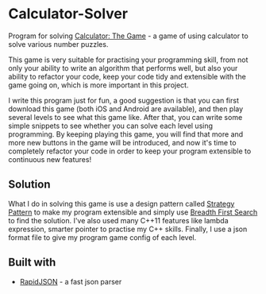 # Calculator-Solver
Program for solving [Calculator: The Game](https://itunes.apple.com/us/app/calculator-the-game/id1243055750) - a game of using calculator to solve various number puzzles. 

This game is very suitable for practising your programming skill, from not only your ability to write an algorithm that performs well, but also your ability to refactor your code, keep your code tidy and extensible with the game going on, which is more important in this project.

I write this program just for fun, a good suggestion is that you can first download this game (both iOS and Android are available), and then play several levels to see what this game like. After that, you can write some simple snippets to see whether you can solve each level using programming. By keeping playing this game, you will find that more and more new buttons in the game will be introduced, and now it's time to completely refactor your code in order to keep your program extensible to continuous new features!
 
 ## Solution
 What I do in solving this game is use a design pattern called [Strategy Pattern](https://en.wikipedia.org/wiki/Strategy_pattern) to make my program extensible and simply use [Breadth First Search](https://en.wikipedia.org/wiki/Breadth-first_search) to find the solution. I've also used many C++11 features like lambda expression, smarter pointer to practise my C++ skills. Finally, I use a json format file to give my program game config of each level.
 
## Built with
- [RapidJSON](http://rapidjson.org/) - a fast json parser
